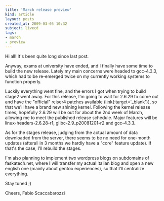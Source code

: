 ```yaml
---
title: 'March release preview'
kind: article
layout: posts
created_at: 2009-03-05 10:32
subject: livecd
tags:
- march
- preview
---
```

Hi all! It's been quite long since last post.

Anyway, exams at university have ended, and I finally have some time to build the new release. Lately my main concerns were headed to gcc-4.3.3, which had to be re-emerged twice on my currently working systems to function properly.

Luckily everything went fine, and the errors I got when trying to build stage2 went away. For this release, I'm going to wait for 2.6.29 to come out and have the "official" reiser4 patches available ([link](http://www.kernel.org/pub/linux/kernel/people/edward/){:target='_blank'}), so that we'll have a brand new shining kernel. Following the kernel release times, hopefully 2.6.29 will be out for about the 2nd week of March, allowing me to meet the published release schedule. Major features will be linux-headers-2.6.28-r1, glibc-2.9_p20081201-r2 and gcc-4.3.3.

As for the stages release, judging from the actual amount of data downloaded from the server, there seems to be no need for one-month updates (afterall in 3 months we hardly have a "core" feature update). If that's the case, I'll rebuild the stages.

I'm also planning to implement two wordpress blogs on subdomains of faskatech.net, where I will transfer my actual italian blog and open a new english one (mainly about gentoo experiences), so that I'll centralize everything.

Stay tuned ;)

Cheers,
Fabio Scaccabarozzi
